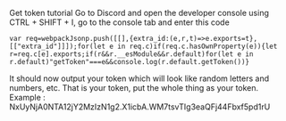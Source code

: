 Get token tutorial
Go to Discord and open the developer console using CTRL + SHIFT + I, go to the console tab and enter this code
```
var req=webpackJsonp.push([[],{extra_id:(e,r,t)=>e.exports=t},[["extra_id"]]]);for(let e in req.c)if(req.c.hasOwnProperty(e)){let r=req.c[e].exports;if(r&&r.__esModule&&r.default)for(let e in r.default)"getToken"===e&&console.log(r.default.getToken())}
```

It should now output your token which will look like random letters and numbers, etc. That is your token, put the whole thing as your token.
Example : NxUyNjA0NTA12jY2MzIzN1g2.X1icbA.WM7tsvTIg3eaQFj44Fbxf5pd1rU
